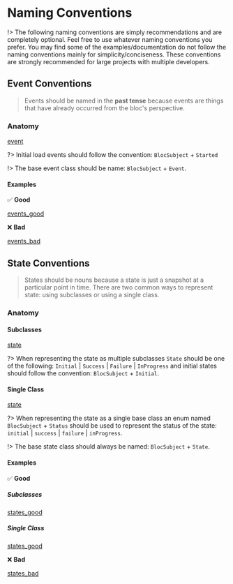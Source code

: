 # Naming Conventions

!> The following naming conventions are simply recommendations and are completely optional. Feel free to use whatever naming conventions you prefer. You may find some of the examples/documentation do not follow the naming conventions mainly for simplicity/conciseness. These conventions are strongly recommended for large projects with multiple developers.

## Event Conventions

> Events should be named in the **past tense** because events are things that have already occurred from the bloc's perspective.

### Anatomy

[event](_snippets/bloc_naming_conventions/event_anatomy.md ':include')

?> Initial load events should follow the convention: `BlocSubject` + `Started`

!> The base event class should be name: `BlocSubject` + `Event`.

#### Examples

✅ **Good**

[events_good](_snippets/bloc_naming_conventions/event_examples_good.md ':include')

❌ **Bad**

[events_bad](_snippets/bloc_naming_conventions/event_examples_bad.md ':include')

## State Conventions

> States should be nouns because a state is just a snapshot at a particular point in time. There are two common ways to represent state: using subclasses or using a single class.

### Anatomy

#### Subclasses

[state](_snippets/bloc_naming_conventions/state_anatomy.md ':include')

?> When representing the state as multiple subclasses `State` should be one of the following: `Initial` | `Success` | `Failure` | `InProgress` and
initial states should follow the convention: `BlocSubject` + `Initial`.

#### Single Class

[state](_snippets/bloc_naming_conventions/single_state_anatomy.md ':include')

?> When representing the state as a single base class an enum named `BlocSubject` + `Status` should be used to represent the status of the state: `initial` | `success` | `failure` | `inProgress`.

!> The base state class should always be named: `BlocSubject` + `State`.

#### Examples

✅ **Good**

##### Subclasses

[states_good](_snippets/bloc_naming_conventions/state_examples_good.md ':include')

##### Single Class

[states_good](_snippets/bloc_naming_conventions/single_state_examples_good.md ':include')

❌ **Bad**

[states_bad](_snippets/bloc_naming_conventions/state_examples_bad.md ':include')
